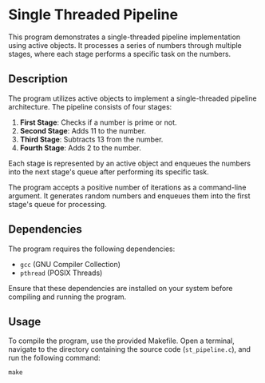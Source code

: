 # Single Threaded Pipeline

This program demonstrates a single-threaded pipeline implementation using active objects. It processes a series of numbers through multiple stages, where each stage performs a specific task on the numbers.

## Description

The program utilizes active objects to implement a single-threaded pipeline architecture. The pipeline consists of four stages:

1. **First Stage**: Checks if a number is prime or not.
2. **Second Stage**: Adds 11 to the number.
3. **Third Stage**: Subtracts 13 from the number.
4. **Fourth Stage**: Adds 2 to the number.

Each stage is represented by an active object and enqueues the numbers into the next stage's queue after performing its specific task.

The program accepts a positive number of iterations as a command-line argument. It generates random numbers and enqueues them into the first stage's queue for processing.

## Dependencies

The program requires the following dependencies:

- `gcc` (GNU Compiler Collection)
- `pthread` (POSIX Threads)

Ensure that these dependencies are installed on your system before compiling and running the program.

## Usage

To compile the program, use the provided Makefile. Open a terminal, navigate to the directory containing the source code (`st_pipeline.c`), and run the following command:

```shell
make
